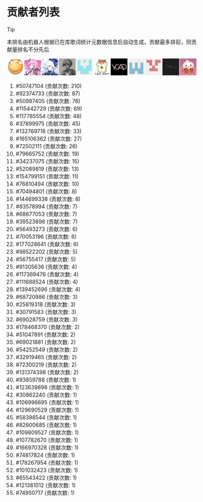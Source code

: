 # 贡献者列表

> [!TIP]
> 本排名由机器人根据已在库歌词统计元数据信息后自动生成，贡献最多排前，同贡献量排名不分先后

![贡献者头像画廊](./CONTRIBUTORS.svg)

1. #50747104 (贡献次数: 210)
2. #92374733 (贡献次数: 87)
3. #50987405 (贡献次数: 76)
4. #115442729 (贡献次数: 69)
5. #117785554 (贡献次数: 48)
6. #37899975 (贡献次数: 45)
7. #132769718 (贡献次数: 33)
8. #165106362 (贡献次数: 27)
9. #72502111 (贡献次数: 26)
10. #79665752 (贡献次数: 19)
11. #34237075 (贡献次数: 15)
12. #52089819 (贡献次数: 13)
13. #154799151 (贡献次数: 11)
14. #76810494 (贡献次数: 10)
15. #70494801 (贡献次数: 8)
16. #144699338 (贡献次数: 8)
17. #83578994 (贡献次数: 7)
18. #68677053 (贡献次数: 7)
19. #39523898 (贡献次数: 7)
20. #56493273 (贡献次数: 6)
21. #70053196 (贡献次数: 6)
22. #177028641 (贡献次数: 6)
23. #98522202 (贡献次数: 5)
24. #56755417 (贡献次数: 5)
25. #91305636 (贡献次数: 4)
26. #117369476 (贡献次数: 4)
27. #111688524 (贡献次数: 4)
28. #139452696 (贡献次数: 4)
29. #68720986 (贡献次数: 3)
30. #25819318 (贡献次数: 3)
31. #30791583 (贡献次数: 3)
32. #69028759 (贡献次数: 3)
33. #178468370 (贡献次数: 2)
34. #51047891 (贡献次数: 2)
35. #69021881 (贡献次数: 2)
36. #54252549 (贡献次数: 2)
37. #32919465 (贡献次数: 2)
38. #72300219 (贡献次数: 2)
39. #131374398 (贡献次数: 2)
40. #93859788 (贡献次数: 1)
41. #123639898 (贡献次数: 1)
42. #30862240 (贡献次数: 1)
43. #106996695 (贡献次数: 1)
44. #129690529 (贡献次数: 1)
45. #58398544 (贡献次数: 1)
46. #82600685 (贡献次数: 1)
47. #109809527 (贡献次数: 1)
48. #107782670 (贡献次数: 1)
49. #166970328 (贡献次数: 1)
50. #74817824 (贡献次数: 1)
51. #178267954 (贡献次数: 1)
52. #101032423 (贡献次数: 1)
53. #65543422 (贡献次数: 1)
54. #121381012 (贡献次数: 1)
55. #74950717 (贡献次数: 1)
